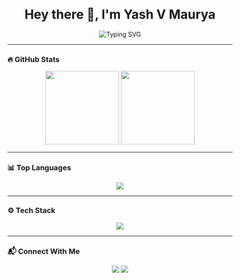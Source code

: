 <!-- GitHub Profile Dashboard: Yash V Maurya -->

<h1 align="center">Hey there 👋, I'm Yash V Maurya</h1>

<p align="center">
  <img src="https://readme-typing-svg.demolab.com?font=Fira+Code&weight=500&size=24&pause=1000&color=FF1493&center=true&vCenter=true&multiline=true&width=435&lines=Focused+on+Learning+%F0%9F%94%A5;Open+to+Ideas+%F0%9F%92%AA;Exploring+Code%2C+ML%2C+and+More+%F0%9F%8C%9F" alt="Typing SVG" />
</p>

---

### 🔥 GitHub Stats

<p align="center">
  <img src="https://github-readme-stats.vercel.app/api?username=Yash-v-maurya&show_icons=true&theme=radical" height="165"/>
  <img src="https://github-readme-streak-stats.herokuapp.com/?user=Yash-v-maurya&theme=radical" height="165"/>
</p>

---

### 📊 Top Languages

<p align="center">
  <img src="https://github-readme-stats.vercel.app/api/top-langs/?username=Yash-v-maurya&layout=compact&theme=radical" />
</p>

---

### ⚙️ Tech Stack

<p align="center">
  <img src="https://skillicons.dev/icons?i=python,java,js,react,html,css,nodejs,git,github,vscode" />
</p>


---

### 📬 Connect With Me

<p align="center">
  <a href="mailto:yashvmaurya09@gmail.com"><img src="https://img.shields.io/badge/Gmail-D14836?style=for-the-badge&logo=gmail&logoColor=white"></a>
  <a href="https://www.linkedin.com/in/yash-v-maurya/"><img src="https://img.shields.io/badge/LinkedIn-%230077B5.svg?style=for-the-badge&logo=linkedin&logoColor=white"></a>
</p>
